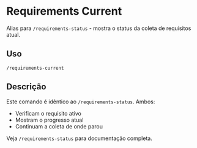 # Requirements Current

Alias para `/requirements-status` - mostra o status da coleta de requisitos atual.

## Uso
`/requirements-current`

## Descrição
Este comando é idêntico ao `/requirements-status`. Ambos:
- Verificam o requisito ativo
- Mostram o progresso atual
- Continuam a coleta de onde parou

Veja `/requirements-status` para documentação completa.